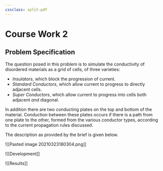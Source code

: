 ```yaml
---
cssclass: split-pdf
---
```



# Course Work 2

## Problem Specification

The question posed in this problem is to simulate the conductivity of disordered materials as a grid of cells, of three varieties: 

- *Insulators*, which block the progression of current.
- *Standard Conductors*, which allow current to progress to directly adjacent cells.
- *Super Conductors*, which allow current to progress into cells both adjacent *and* diagonal.

In addition there are two conducting plates on the top and bottom of the material. Conduction between these plates occurs if there is a path from one plate to the other, formed from the various conductor types, according to the current propagation rules discussed.

The description as provided by the brief is given below.

![[Pasted image 20210323180304.png]]

![[Development]]

![[Results]]

